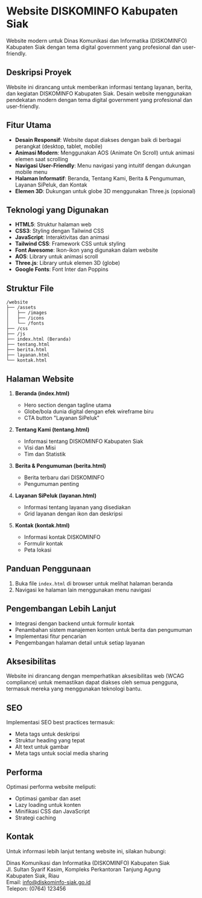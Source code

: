 # Website DISKOMINFO Kabupaten Siak

Website modern untuk Dinas Komunikasi dan Informatika (DISKOMINFO) Kabupaten Siak dengan tema digital government yang profesional dan user-friendly.

## Deskripsi Proyek

Website ini dirancang untuk memberikan informasi tentang layanan, berita, dan kegiatan DISKOMINFO Kabupaten Siak. Desain website menggunakan pendekatan modern dengan tema digital government yang profesional dan user-friendly.

## Fitur Utama

- **Desain Responsif**: Website dapat diakses dengan baik di berbagai perangkat (desktop, tablet, mobile)
- **Animasi Modern**: Menggunakan AOS (Animate On Scroll) untuk animasi elemen saat scrolling
- **Navigasi User-Friendly**: Menu navigasi yang intuitif dengan dukungan mobile menu
- **Halaman Informatif**: Beranda, Tentang Kami, Berita & Pengumuman, Layanan SiPeluk, dan Kontak
- **Elemen 3D**: Dukungan untuk globe 3D menggunakan Three.js (opsional)

## Teknologi yang Digunakan

- **HTML5**: Struktur halaman web
- **CSS3**: Styling dengan Tailwind CSS
- **JavaScript**: Interaktivitas dan animasi
- **Tailwind CSS**: Framework CSS untuk styling
- **Font Awesome**: Ikon-ikon yang digunakan dalam website
- **AOS**: Library untuk animasi scroll
- **Three.js**: Library untuk elemen 3D (globe)
- **Google Fonts**: Font Inter dan Poppins

## Struktur File

```
/website
├── /assets
│   ├── /images
│   ├── /icons
│   └── /fonts
├── /css
├── /js
├── index.html (Beranda)
├── tentang.html
├── berita.html
├── layanan.html
└── kontak.html
```

## Halaman Website

1. **Beranda (index.html)**
   - Hero section dengan tagline utama
   - Globe/bola dunia digital dengan efek wireframe biru
   - CTA button "Layanan SiPeluk"

2. **Tentang Kami (tentang.html)**
   - Informasi tentang DISKOMINFO Kabupaten Siak
   - Visi dan Misi
   - Tim dan Statistik

3. **Berita & Pengumuman (berita.html)**
   - Berita terbaru dari DISKOMINFO
   - Pengumuman penting

4. **Layanan SiPeluk (layanan.html)**
   - Informasi tentang layanan yang disediakan
   - Grid layanan dengan ikon dan deskripsi

5. **Kontak (kontak.html)**
   - Informasi kontak DISKOMINFO
   - Formulir kontak
   - Peta lokasi

## Panduan Penggunaan

1. Buka file `index.html` di browser untuk melihat halaman beranda
2. Navigasi ke halaman lain menggunakan menu navigasi

## Pengembangan Lebih Lanjut

- Integrasi dengan backend untuk formulir kontak
- Penambahan sistem manajemen konten untuk berita dan pengumuman
- Implementasi fitur pencarian
- Pengembangan halaman detail untuk setiap layanan

## Aksesibilitas

Website ini dirancang dengan memperhatikan aksesibilitas web (WCAG compliance) untuk memastikan dapat diakses oleh semua pengguna, termasuk mereka yang menggunakan teknologi bantu.

## SEO

Implementasi SEO best practices termasuk:
- Meta tags untuk deskripsi
- Struktur heading yang tepat
- Alt text untuk gambar
- Meta tags untuk social media sharing

## Performa

Optimasi performa website meliputi:
- Optimasi gambar dan aset
- Lazy loading untuk konten
- Minifikasi CSS dan JavaScript
- Strategi caching

## Kontak

Untuk informasi lebih lanjut tentang website ini, silakan hubungi:

Dinas Komunikasi dan Informatika (DISKOMINFO) Kabupaten Siak  
Jl. Sultan Syarif Kasim, Kompleks Perkantoran Tanjung Agung  
Kabupaten Siak, Riau  
Email: info@diskominfo-siak.go.id  
Telepon: (0764) 123456
